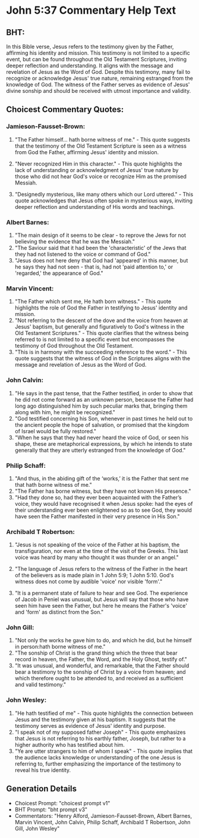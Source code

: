 # John 5:37 Commentary Help Text

## BHT:
In this Bible verse, Jesus refers to the testimony given by the Father, affirming his identity and mission. This testimony is not limited to a specific event, but can be found throughout the Old Testament Scriptures, inviting deeper reflection and understanding. It aligns with the message and revelation of Jesus as the Word of God. Despite this testimony, many fail to recognize or acknowledge Jesus' true nature, remaining estranged from the knowledge of God. The witness of the Father serves as evidence of Jesus' divine sonship and should be received with utmost importance and validity.

## Choicest Commentary Quotes:
### Jamieson-Fausset-Brown:
1. "The Father himself... hath borne witness of me." - This quote suggests that the testimony of the Old Testament Scripture is seen as a witness from God the Father, affirming Jesus' identity and mission.

2. "Never recognized Him in this character." - This quote highlights the lack of understanding or acknowledgment of Jesus' true nature by those who did not hear God's voice or recognize Him as the promised Messiah.

3. "Designedly mysterious, like many others which our Lord uttered." - This quote acknowledges that Jesus often spoke in mysterious ways, inviting deeper reflection and understanding of His words and teachings.

### Albert Barnes:
1. "The main design of it seems to be clear - to reprove the Jews for not believing the evidence that he was the Messiah."
2. "The Saviour said that it had been the 'characteristic' of the Jews that they had not listened to the voice or command of God."
3. "Jesus does not here deny that God had 'appeared' in this manner, but he says they had not seen - that is, had not 'paid attention to,' or 'regarded,' the appearance of God."

### Marvin Vincent:
1. "The Father which sent me, He hath born witness." - This quote highlights the role of God the Father in testifying to Jesus' identity and mission.
2. "Not referring to the descent of the dove and the voice from heaven at Jesus' baptism, but generally and figuratively to God's witness in the Old Testament Scriptures." - This quote clarifies that the witness being referred to is not limited to a specific event but encompasses the testimony of God throughout the Old Testament.
3. "This is in harmony with the succeeding reference to the word." - This quote suggests that the witness of God in the Scriptures aligns with the message and revelation of Jesus as the Word of God.

### John Calvin:
1. "He says in the past tense, that the Father testified, in order to show that he did not come forward as an unknown person, because the Father had long ago distinguished him by such peculiar marks that, bringing them along with him, he might be recognized."
2. "God testified concerning his Son, whenever in past times he held out to the ancient people the hope of salvation, or promised that the kingdom of Israel would be fully restored."
3. "When he says that they had never heard the voice of God, or seen his shape, these are metaphorical expressions, by which he intends to state generally that they are utterly estranged from the knowledge of God."

### Philip Schaff:
1. "And thus, in the abiding gift of the ‘works,’ it is the Father that sent me that hath borne witness of me." 
2. "The Father has borne witness, but they have not known His presence." 
3. "Had they done so, had they ever been acquainted with the Father’s voice, they would have recognised it when Jesus spoke: had the eyes of their understanding ever been enlightened so as to see God, they would have seen the Father manifested in their very presence in His Son."

### Archibald T Robertson:
1. "Jesus is not speaking of the voice of the Father at his baptism, the transfiguration, nor even at the time of the visit of the Greeks. This last voice was heard by many who thought it was thunder or an angel." 

2. "The language of Jesus refers to the witness of the Father in the heart of the believers as is made plain in 1 John 5:9; 1 John 5:10. God's witness does not come by audible 'voice' nor visible 'form'." 

3. "It is a permanent state of failure to hear and see God. The experience of Jacob in Peniel was unusual, but Jesus will say that those who have seen him have seen the Father, but here he means the Father's 'voice' and 'form' as distinct from the Son."

### John Gill:
1. "Not only the works he gave him to do, and which he did, but he himself in person:hath borne witness of me."
2. "The sonship of Christ is the grand thing which the three that bear record in heaven, the Father, the Word, and the Holy Ghost, testify of."
3. "It was unusual, and wonderful, and remarkable, that the Father should bear a testimony to the sonship of Christ by a voice from heaven; and which therefore ought to be attended to, and received as a sufficient and valid testimony."

### John Wesley:
1. "He hath testified of me" - This quote highlights the connection between Jesus and the testimony given at his baptism. It suggests that the testimony serves as evidence of Jesus' identity and purpose.
2. "I speak not of my supposed father Joseph" - This quote emphasizes that Jesus is not referring to his earthly father, Joseph, but rather to a higher authority who has testified about him.
3. "Ye are utter strangers to him of whom I speak" - This quote implies that the audience lacks knowledge or understanding of the one Jesus is referring to, further emphasizing the importance of the testimony to reveal his true identity.


## Generation Details
- Choicest Prompt: "choicest prompt v1"
- BHT Prompt: "bht prompt v3"
- Commentators: "Henry Alford, Jamieson-Fausset-Brown, Albert Barnes, Marvin Vincent, John Calvin, Philip Schaff, Archibald T Robertson, John Gill, John Wesley"
